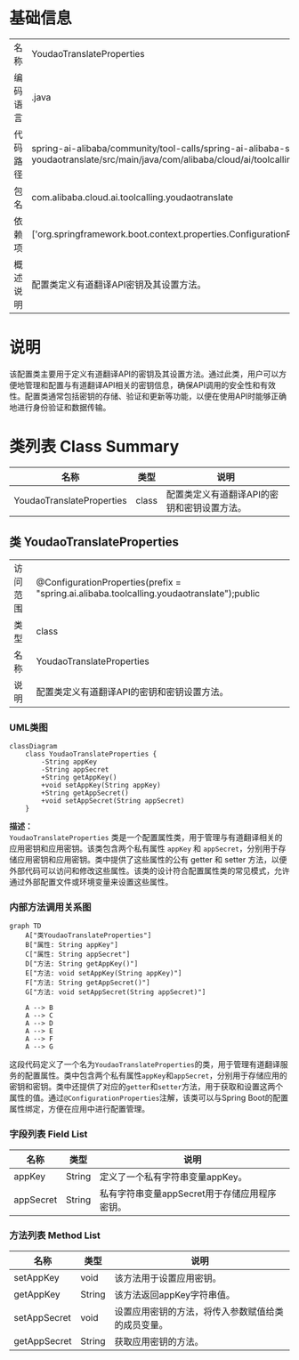 # 基础信息

|      |      |
|------|------|
| 名称 | YoudaoTranslateProperties |
| 编码语言 | .java |
| 代码路径 | spring-ai-alibaba/community/tool-calls/spring-ai-alibaba-starter-tool-calling-youdaotranslate/src/main/java/com/alibaba/cloud/ai/toolcalling/youdaotranslate/YoudaoTranslateProperties.java |
| 包名 | com.alibaba.cloud.ai.toolcalling.youdaotranslate |
| 依赖项 | ['org.springframework.boot.context.properties.ConfigurationProperties'] |
| 概述说明 | 配置类定义有道翻译API密钥及其设置方法。 |

# 说明

该配置类主要用于定义有道翻译API的密钥及其设置方法。通过此类，用户可以方便地管理和配置与有道翻译API相关的密钥信息，确保API调用的安全性和有效性。配置类通常包括密钥的存储、验证和更新等功能，以便在使用API时能够正确地进行身份验证和数据传输。

# 类列表 Class Summary

| 名称   | 类型  | 说明 |
|-------|------|-------------|
| YoudaoTranslateProperties | class | 配置类定义有道翻译API的密钥和密钥设置方法。 |



## 类 YoudaoTranslateProperties

|      |      |
|------|------|
| 访问范围 | @ConfigurationProperties(prefix = "spring.ai.alibaba.toolcalling.youdaotranslate");public |
| 类型 | class |
| 名称 | YoudaoTranslateProperties |
| 说明 | 配置类定义有道翻译API的密钥和密钥设置方法。 |


### UML类图

```mermaid
classDiagram
    class YoudaoTranslateProperties {
        -String appKey
        -String appSecret
        +String getAppKey()
        +void setAppKey(String appKey)
        +String getAppSecret()
        +void setAppSecret(String appSecret)
    }
```

**描述：**  
`YoudaoTranslateProperties` 类是一个配置属性类，用于管理与有道翻译相关的应用密钥和应用密钥。该类包含两个私有属性 `appKey` 和 `appSecret`，分别用于存储应用密钥和应用密钥。类中提供了这些属性的公有 getter 和 setter 方法，以便外部代码可以访问和修改这些属性。该类的设计符合配置属性类的常见模式，允许通过外部配置文件或环境变量来设置这些属性。


### 内部方法调用关系图

```mermaid
graph TD
    A["类YoudaoTranslateProperties"]
    B["属性: String appKey"]
    C["属性: String appSecret"]
    D["方法: String getAppKey()"]
    E["方法: void setAppKey(String appKey)"]
    F["方法: String getAppSecret()"]
    G["方法: void setAppSecret(String appSecret)"]

    A --> B
    A --> C
    A --> D
    A --> E
    A --> F
    A --> G
```

这段代码定义了一个名为`YoudaoTranslateProperties`的类，用于管理有道翻译服务的配置属性。类中包含两个私有属性`appKey`和`appSecret`，分别用于存储应用的密钥和密钥。类中还提供了对应的`getter`和`setter`方法，用于获取和设置这两个属性的值。通过`@ConfigurationProperties`注解，该类可以与Spring Boot的配置属性绑定，方便在应用中进行配置管理。

### 字段列表 Field List

| 名称  | 类型  | 说明 |
|-------|-------|------|
| appKey | String | 定义了一个私有字符串变量appKey。 |
| appSecret | String | 私有字符串变量appSecret用于存储应用程序密钥。 |

### 方法列表 Method List

| 名称  | 类型  | 说明 |
|-------|-------|------|
| setAppKey | void | 该方法用于设置应用密钥。 |
| getAppKey | String | 该方法返回appKey字符串值。 |
| setAppSecret | void | 设置应用密钥的方法，将传入参数赋值给类的成员变量。 |
| getAppSecret | String | 获取应用密钥的方法。 |




